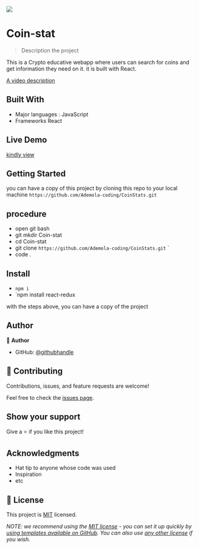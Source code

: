 ![](https://img.shields.io/badge/Microverse-blueviolet)

# Coin-stat

> Description the project

This is a Crypto educative webapp where users can search for coins and get information they need on it. it is built with React.

[A video description](https://www.loom.com/share/d0dda22683a84c0eac3977a94fc38af3)

## Built With

- Major languages : JavaScript
- Frameworks React

## Live Demo

[kindly view](https://stunning-alpaca-fefdd2.netlify.app/)

## Getting Started

you can have a copy of this project by cloning this repo to your local machine
`https://github.com/Ademola-coding/CoinStats.git`

## procedure
- open git bash
- git mkdir Coin-stat
- cd Coin-stat
- git clone `https://github.com/Ademola-coding/CoinStats.git` `
- code .

## Install
 
 - `npm i`
 - `npm install react-redux
 
 
with the steps above, you can have a copy of the project 

## Author

👤 **Author**

- GitHub: [@githubhandle](https://github.com/Ademola-coding)

## 🤝 Contributing

Contributions, issues, and feature requests are welcome!

Feel free to check the [issues page](../../issues/).

## Show your support

Give a ⭐️ if you like this project!

## Acknowledgments

- Hat tip to anyone whose code was used
- Inspiration
- etc

## 📝 License

This project is [MIT](./LICENSE) licensed.

_NOTE: we recommend using the [MIT license](https://choosealicense.com/licenses/mit/) - you can set it up quickly by [using templates available on GitHub](https://docs.github.com/en/communities/setting-up-your-project-for-healthy-contributions/adding-a-license-to-a-repository). You can also use [any other license](https://choosealicense.com/licenses/) if you wish._
